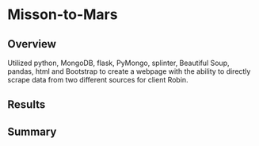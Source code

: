 # Misson-to-Mars
## Overview
Utilized python, MongoDB, flask, PyMongo, splinter, Beautiful Soup, pandas, html and Bootstrap to create a webpage with the ability to directly scrape data from two different sources for client Robin.
## Results
## Summary
